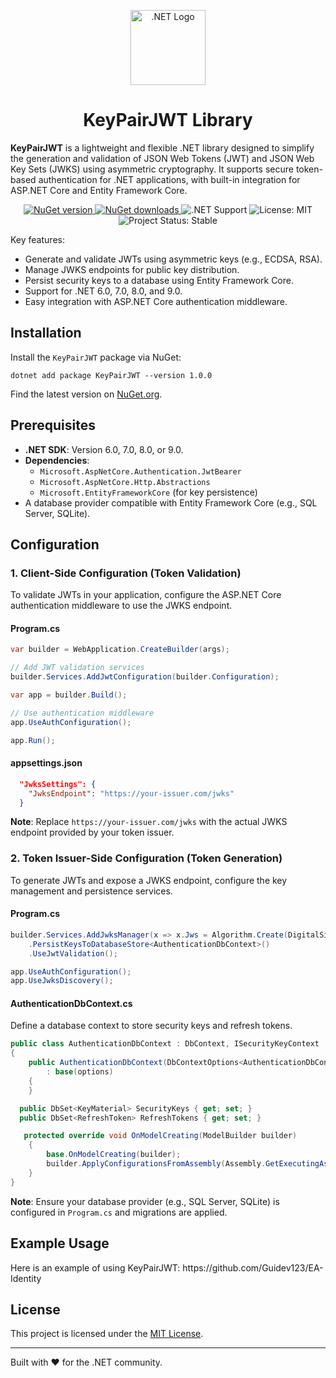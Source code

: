 <body>
<p align="center">
  <a href="https://dotnet.microsoft.com/" target="_blank">
    <img src="https://upload.wikimedia.org/wikipedia/commons/e/ee/.NET_Core_Logo.svg" width="120" alt=".NET Logo" />
  </a>
</p>

<h1 align="center">KeyPairJWT Library</h1>

  <strong>KeyPairJWT</strong> is a lightweight and flexible .NET library designed to simplify the generation and validation of JSON Web Tokens (JWT) and JSON Web Key Sets (JWKS) using asymmetric cryptography. It supports secure token-based authentication for .NET applications, with built-in integration for ASP.NET Core and Entity Framework Core.

<p align="center">
        <a href="https://www.nuget.org/packages/KeyPairJWT">
            <img class="badge" src="https://img.shields.io/nuget/v/KeyPairJWT?color=purple&label=NuGet" alt="NuGet version" />
        </a>
        <a href="https://www.nuget.org/packages/KeyPairJWT">
            <img class="badge" src="https://img.shields.io/nuget/dt/KeyPairJWT?color=blue" alt="NuGet downloads" />
        </a>
        <img class="badge" src="https://img.shields.io/badge/.NET-6.0%20|%207.0%20|%208.0%20|%209.0-blueviolet" alt=".NET Support" />
        <img class="badge" src="https://img.shields.io/badge/license-MIT-green.svg" alt="License: MIT" />
        <img class="badge" src="https://img.shields.io/badge/status-stable-brightgreen" alt="Project Status: Stable" />
</p>


  <p>Key features:</p>
    <ul>
        <li>Generate and validate JWTs using asymmetric keys (e.g., ECDSA, RSA).</li>
        <li>Manage JWKS endpoints for public key distribution.</li>
        <li>Persist security keys to a database using Entity Framework Core.</li>
        <li>Support for .NET 6.0, 7.0, 8.0, and 9.0.</li>
        <li>Easy integration with ASP.NET Core authentication middleware.</li>
    </ul>

   <h2>Installation</h2>
   <p>Install the <code>KeyPairJWT</code> package via NuGet:</p>
    <pre><code>dotnet add package KeyPairJWT --version 1.0.0</code></pre>
    <p>Find the latest version on <a href="https://www.nuget.org/packages/KeyPairJWT">NuGet.org</a>.</p>

   <h2>Prerequisites</h2>
    <ul>
        <li><strong>.NET SDK</strong>: Version 6.0, 7.0, 8.0, or 9.0.</li>
        <li><strong>Dependencies</strong>:
            <ul>
                <li><code>Microsoft.AspNetCore.Authentication.JwtBearer</code></li>
                <li><code>Microsoft.AspNetCore.Http.Abstractions</code></li>
                <li><code>Microsoft.EntityFrameworkCore</code> (for key persistence)</li>
            </ul>
        </li>
        <li>A database provider compatible with Entity Framework Core (e.g., SQL Server, SQLite).</li>
    </ul>

  <h2>Configuration</h2>

  <h3>1. Client-Side Configuration (Token Validation)</h3>
    <p>To validate JWTs in your application, configure the ASP.NET Core authentication middleware to use the JWKS endpoint.</p>
    
   <h4>Program.cs</h4>
   
```csharp
var builder = WebApplication.CreateBuilder(args);

// Add JWT validation services
builder.Services.AddJwtConfiguration(builder.Configuration);

var app = builder.Build();

// Use authentication middleware
app.UseAuthConfiguration();

app.Run();
```

  <h4>appsettings.json</h4>
  
```json
  "JwksSettings": {
    "JwksEndpoint": "https://your-issuer.com/jwks"
  }
```
      
<p><strong>Note</strong>: Replace <code>https://your-issuer.com/jwks</code> with the actual JWKS endpoint provided by your token issuer.</p>

   <h3>2. Token Issuer-Side Configuration (Token Generation)</h3>
    <p>To generate JWTs and expose a JWKS endpoint, configure the key management and persistence services.</p>

  <h4>Program.cs</h4>
  
```csharp
builder.Services.AddJwksManager(x => x.Jws = Algorithm.Create(DigitalSignaturesAlgorithm.EcdsaSha256))
    .PersistKeysToDatabaseStore<AuthenticationDbContext>()
    .UseJwtValidation();

app.UseAuthConfiguration();
app.UseJwksDiscovery();
```

<h4>AuthenticationDbContext.cs</h4>
    <p>Define a database context to store security keys and refresh tokens.</p>

```csharp
public class AuthenticationDbContext : DbContext, ISecurityKeyContext
{
    public AuthenticationDbContext(DbContextOptions<AuthenticationDbContext> options)
        : base(options)
    {
    }

  public DbSet<KeyMaterial> SecurityKeys { get; set; }
  public DbSet<RefreshToken> RefreshTokens { get; set; }

   protected override void OnModelCreating(ModelBuilder builder)
    {
        base.OnModelCreating(builder);
        builder.ApplyConfigurationsFromAssembly(Assembly.GetExecutingAssembly());
    }
}
```
 <p><strong>Note</strong>: Ensure your database provider (e.g., SQL Server, SQLite) is configured in <code>Program.cs</code> and migrations are applied.</p>

   <h2>Example Usage</h2>
    <p>Here is an example of using KeyPairJWT: https://github.com/Guidev123/EA-Identity</p>
    
  <h2>License</h2>
    <p>This project is licensed under the <a href="https://opensource.org/licenses/MIT">MIT License</a>.</p>

  <hr>
    <p class="center">Built with ❤️ for the .NET community.</p>
</body>
